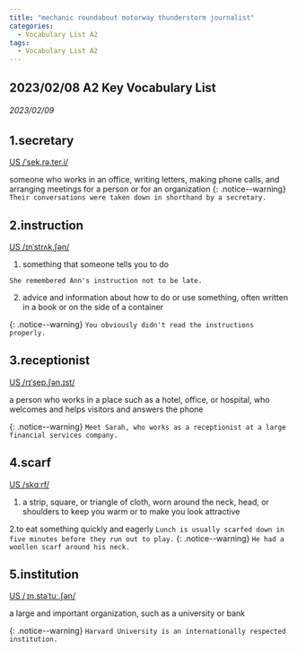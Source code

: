 ```yaml
---
title: "mechanic roundabout motorway thunderstorm journalist"
categories:
  - Vocabulary List A2
tags:
  - Vocabulary List A2
---
```

## 2023/02/08 A2 Key Vocabulary List 

###### 2023/02/09
## 1.secretary &nbsp;&nbsp;&nbsp;&nbsp;&nbsp;&nbsp;     
[US  /ˈsek.rə.ter.i/](https://dictionary.cambridge.org/zht/%E8%A9%9E%E5%85%B8/%E8%8B%B1%E8%AA%9E-%E6%BC%A2%E8%AA%9E-%E7%B9%81%E9%AB%94/secretary)

someone who works in an office, writing letters, making phone calls, and arranging meetings for a person or for an organization
{: .notice--warning}
`Their conversations were taken down in shorthand by a secretary.` 


<!---------------------------------------------------------->


## 2.instruction &nbsp;&nbsp;&nbsp;&nbsp;&nbsp;&nbsp;     

[US  /ɪnˈstrʌk.ʃən/](https://dictionary.cambridge.org/zht/%E8%A9%9E%E5%85%B8/%E8%8B%B1%E8%AA%9E-%E6%BC%A2%E8%AA%9E-%E7%B9%81%E9%AB%94/instruction)

1. something that someone tells you to do

`She remembered Ann's instruction not to be late.`

2. advice and information about how to do or use something, often written in a book or on the side of a container


{: .notice--warning}
`You obviously didn't read the instructions properly.` 


<!---------------------------------------------------------->


## 3.receptionist &nbsp;&nbsp;&nbsp;&nbsp;&nbsp;&nbsp;     

[US  /rɪˈsep.ʃən.ɪst/](https://dictionary.cambridge.org/zht/%E8%A9%9E%E5%85%B8/%E8%8B%B1%E8%AA%9E-%E6%BC%A2%E8%AA%9E-%E7%B9%81%E9%AB%94/receptionist)

a person who works in a place such as a hotel, office, or hospital, who welcomes and helps visitors and answers the phone

{: .notice--warning}
`Meet Sarah, who works as a receptionist at a large financial services company.` 


<!---------------------------------------------------------->


## 4.scarf &nbsp;&nbsp;&nbsp;&nbsp;&nbsp;&nbsp;     

[US  /skɑːrf/](https://dictionary.cambridge.org/zht/%E8%A9%9E%E5%85%B8/%E8%8B%B1%E8%AA%9E-%E6%BC%A2%E8%AA%9E-%E7%B9%81%E9%AB%94/scarf)

1. a strip, square, or triangle of cloth, worn around the neck, head, or shoulders to keep you warm or to make you look attractive

2.to eat something quickly and eagerly
`Lunch is usually scarfed down in five minutes before they run out to play.`
{: .notice--warning}
`He had a woollen scarf around his neck.` 


<!---------------------------------------------------------->


## 5.institution &nbsp;&nbsp;&nbsp;&nbsp;&nbsp;&nbsp;     

[US  /ˌɪn.stəˈtuː.ʃən/](https://dictionary.cambridge.org/zht/%E8%A9%9E%E5%85%B8/%E8%8B%B1%E8%AA%9E-%E6%BC%A2%E8%AA%9E-%E7%B9%81%E9%AB%94/institution)

a large and important organization, such as a university or bank

{: .notice--warning}
`Harvard University is an internationally respected institution.` 


<!---------------------------------------------------------->
